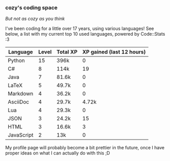 ### cozy's coding space
*But not as cozy as you think*

I've been coding for a little over 17 years, using various languages! See below, a list with my current top 10 used languages, powered by Code::Stats :3
    
| Language | Level | Total XP | XP gained (last 12 hours) |
| --- | --- | --- | --- |
| Python | 15 | 396k | 0 |
| C# | 8 | 114k | 19 |
| Java | 7 | 81.6k | 0 |
| LaTeX | 5 | 49.7k | 0 |
| Markdown | 4 | 36.2k | 0 |
| AsciiDoc | 4 | 29.7k | 4.72k |
| Lua | 4 | 29.3k | 0 |
| JSON | 3 | 24.2k | 15 |
| HTML | 3 | 16.6k | 3 |
| JavaScript | 2 | 13k | 0 |
    
My profile page will probably become a bit prettier in the future, once I have proper ideas on what I can actually do with this ;D